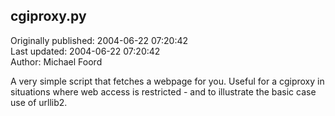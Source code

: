 ## cgiproxy.py  
Originally published: 2004-06-22 07:20:42  
Last updated: 2004-06-22 07:20:42  
Author: Michael Foord  
  
A very simple script that fetches a webpage for you. Useful for a cgiproxy in situations where web access is restricted - and to illustrate the basic case use of urllib2.
